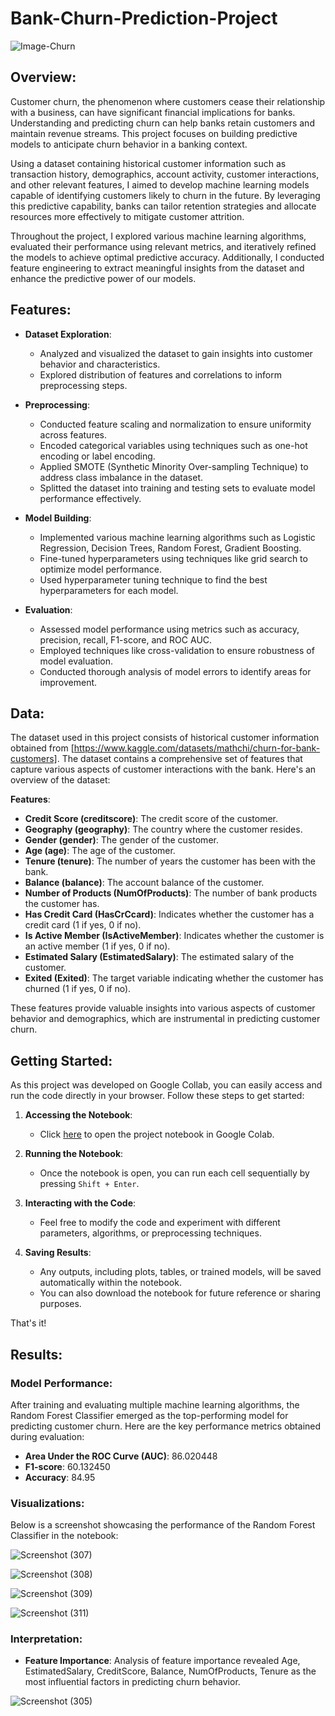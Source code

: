 # Bank-Churn-Prediction-Project
![Image-Churn](https://github.com/Gospel-py/Bank-Churn-Prediction-Project/assets/149397162/9fd8e5d0-1263-42aa-8df2-6b94b1ffb391)

## Overview:
Customer churn, the phenomenon where customers cease their relationship with a business, can have significant financial implications for banks. Understanding and predicting churn can help banks retain customers and maintain revenue streams. This project focuses on building predictive models to anticipate churn behavior in a banking context.

Using a dataset containing historical customer information such as transaction history, demographics, account activity, customer interactions, and other relevant features, I aimed to develop machine learning models capable of identifying customers likely to churn in the future. By leveraging this predictive capability, banks can tailor retention strategies and allocate resources more effectively to mitigate customer attrition.

Throughout the project, I explored various machine learning algorithms, evaluated their performance using relevant metrics, and iteratively refined the models to achieve optimal predictive accuracy. Additionally, I conducted feature engineering to extract meaningful insights from the dataset and enhance the predictive power of our models.


## Features:

- **Dataset Exploration**: 
  - Analyzed and visualized the dataset to gain insights into customer behavior and characteristics.
  - Explored distribution of features and correlations to inform preprocessing steps.

- **Preprocessing**:
  - Conducted feature scaling and normalization to ensure uniformity across features.
  - Encoded categorical variables using techniques such as one-hot encoding or label encoding.
  - Applied SMOTE (Synthetic Minority Over-sampling Technique) to address class imbalance in the dataset.
  - Splitted the dataset into training and testing sets to evaluate model performance effectively.

- **Model Building**:
  - Implemented various machine learning algorithms such as Logistic Regression, Decision Trees, Random Forest, Gradient Boosting.
  - Fine-tuned hyperparameters using techniques like grid search to optimize model performance.
  - Used hyperparameter tuning technique to find the best hyperparameters for each model.

- **Evaluation**:
  - Assessed model performance using metrics such as accuracy, precision, recall, F1-score, and ROC AUC.
  - Employed techniques like cross-validation to ensure robustness of model evaluation.
  - Conducted thorough analysis of model errors to identify areas for improvement.
 
## Data:

The dataset used in this project consists of historical customer information obtained from [https://www.kaggle.com/datasets/mathchi/churn-for-bank-customers]. The dataset contains a comprehensive set of features that capture various aspects of customer interactions with the bank. Here's an overview of the dataset:

**Features**:
- **Credit Score (creditscore)**: The credit score of the customer.
- **Geography (geography)**: The country where the customer resides.
- **Gender (gender)**: The gender of the customer.
- **Age (age)**: The age of the customer.
- **Tenure (tenure)**: The number of years the customer has been with the bank.
- **Balance (balance)**: The account balance of the customer.
- **Number of Products (NumOfProducts)**: The number of bank products the customer has.
- **Has Credit Card (HasCrCcard)**: Indicates whether the customer has a credit card (1 if yes, 0 if no).
- **Is Active Member (IsActiveMember)**: Indicates whether the customer is an active member (1 if yes, 0 if no).
- **Estimated Salary (EstimatedSalary)**: The estimated salary of the customer.
- **Exited (Exited)**: The target variable indicating whether the customer has churned (1 if yes, 0 if no).

These features provide valuable insights into various aspects of customer behavior and demographics, which are instrumental in predicting customer churn.


## Getting Started:

As this project was developed on Google Collab, you can easily access and run the code directly in your browser. Follow these steps to get started:

1. **Accessing the Notebook**:
   - Click [here](https://colab.research.google.com/drive/1MFM7t-9BGTflstVqMnih6bWhU8BHbxLn?usp=sharing) to open the project notebook in Google Colab.

2. **Running the Notebook**:
   - Once the notebook is open, you can run each cell sequentially by pressing `Shift + Enter`.

3. **Interacting with the Code**:
   - Feel free to modify the code and experiment with different parameters, algorithms, or preprocessing techniques.

4. **Saving Results**:
   - Any outputs, including plots, tables, or trained models, will be saved automatically within the notebook.
   - You can also download the notebook for future reference or sharing purposes.

That's it! 

## Results:

### Model Performance:

After training and evaluating multiple machine learning algorithms, the Random Forest Classifier emerged as the top-performing model for predicting customer churn. Here are the key performance metrics obtained during evaluation:

- **Area Under the ROC Curve (AUC)**: 86.020448
- **F1-score**: 60.132450
- **Accuracy**: 84.95

### Visualizations:

Below is a screenshot showcasing the performance of the Random Forest Classifier in the notebook:

![Screenshot (307)](https://github.com/Gospel-py/Bank-Churn-Prediction-Project/assets/149397162/7b8fb734-66da-4f1d-8a66-7f7ef9c4eee1)

![Screenshot (308)](https://github.com/Gospel-py/Bank-Churn-Prediction-Project/assets/149397162/5325aa4b-70da-47cc-bfbf-b7f5b47d34ae)

![Screenshot (309)](https://github.com/Gospel-py/Bank-Churn-Prediction-Project/assets/149397162/396af1a2-e8f8-4b11-80f9-5604562039e1)

![Screenshot (311)](https://github.com/Gospel-py/Bank-Churn-Prediction-Project/assets/149397162/2803f433-37f8-429b-af43-060b632b088b)


### Interpretation:

- **Feature Importance**: Analysis of feature importance revealed Age, EstimatedSalary, CreditScore, Balance, NumOfProducts, Tenure as the most influential factors in predicting churn behavior.
 
![Screenshot (305)](https://github.com/Gospel-py/Bank-Churn-Prediction-Project/assets/149397162/cdf79cda-efe9-4b83-baaa-3279c6b5e764)




